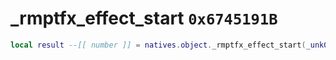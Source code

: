 # _rmptfx_effect_start `0x6745191B`

```lua
local result --[[ number ]] = natives.object._rmptfx_effect_start(_unk0 --[[ number ]], _unk1 --[[ number ]], _unk2 --[[ number ]], _unk3 --[[ number ]])
```